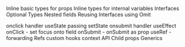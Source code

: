 Inline basic types for props
Inline types for internal variables
Interfaces
Optional Types
Nested fields
Reusing Interfaces
using Omit

onclick handler
useState
passing setState
onsubmit handler
useEffect
onClick - set focus onto field
onSubmit - onSubmit as prop
useRef - forwarding Refs
custom hooks
context API
Child props
Generics
